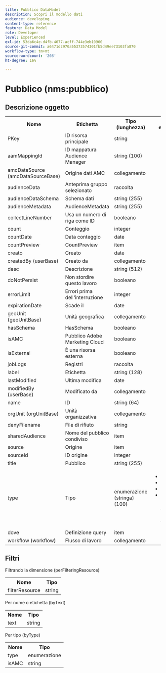 ```yaml
---
title: Pubblico DataModel
description: Scopri il modello dati
audience: developing
content-type: reference
feature: Data Model
role: Developer
level: Experienced
exl-id: 53da6c4e-d4fb-4677-acff-744e3eb10960
source-git-commit: a6471d2970a55373574301fb5d49ee73103fa870
workflow-type: tm+mt
source-wordcount: '208'
ht-degree: 16%

---
```


# Pubblico (nms:pubblico)

## Descrizione oggetto

<table>
               <tr>
                  <th>Nome</th>
                  <th>Etichetta</th>
                  <th>Tipo (lunghezza)</th>
                  <th>Valori di enumerazione</th>
               </tr>
               <tr>
                  <td>PKey</td>
                  <td>ID risorsa principale</td>
                  <td>string </td>
                  <td> </td>
               </tr>
               <tr>
                  <td>aamMappingId</td>
                  <td>ID mappatura Audience Manager</td>
                  <td>string (100)</td>
                  <td> </td>
               </tr>
               <tr>
                  <td>amcDataSource (amcDataSourceBase)</td>
                  <td>Origine dati AMC</td>
                  <td>collegamento </td>
                  <td> </td>
               </tr>
               <tr>
                  <td>audienceData</td>
                  <td>Anteprima gruppo selezionato</td>
                  <td>raccolta </td>
                  <td> </td>
               </tr>
               <tr>
                  <td>audienceDataSchema</td>
                  <td>Schema dati</td>
                  <td>string (255)</td>
                  <td> </td>
               </tr>
               <tr>
                  <td>audienceMetadata</td>
                  <td>AudienceMetadata</td>
                  <td>string (255)</td>
                  <td> </td>
               </tr>
               <tr>
                  <td>collectLineNumber</td>
                  <td>Usa un numero di riga come ID</td>
                  <td>booleano </td>
                  <td> </td>
               </tr>
               <tr>
                  <td>count</td>
                  <td>Conteggio</td>
                  <td>integer </td>
                  <td> </td>
               </tr>
               <tr>
                  <td>countDate</td>
                  <td>Data conteggio</td>
                  <td>date </td>
                  <td> </td>
               </tr>
               <tr>
                  <td>countPreview</td>
                  <td>CountPreview</td>
                  <td>item </td>
                  <td> </td>
               </tr>
               <tr>
                  <td>creato</td>
                  <td>Creato</td>
                  <td>date </td>
                  <td> </td>
               </tr>
               <tr>
                  <td>createdBy (userBase)</td>
                  <td>Creato da</td>
                  <td>collegamento </td>
                  <td> </td>
               </tr>
               <tr>
                  <td>desc</td>
                  <td>Descrizione</td>
                  <td>string (512)</td>
                  <td> </td>
               </tr>
               <tr>
                  <td>doNotPersist</td>
                  <td>Non stordire questo lavoro</td>
                  <td>booleano </td>
                  <td> </td>
               </tr>
               <tr>
                  <td>errorLimit</td>
                  <td>Errori prima dell'interruzione</td>
                  <td>integer </td>
                  <td> </td>
               </tr>
               <tr>
                  <td>expirationDate</td>
                  <td>Scade il</td>
                  <td>date </td>
                  <td> </td>
               </tr>
               <tr>
                  <td>geoUnit (geoUnitBase)</td>
                  <td>Unità geografica</td>
                  <td>collegamento </td>
                  <td> </td>
               </tr>
               <tr>
                  <td>hasSchema</td>
                  <td>HasSchema</td>
                  <td>booleano </td>
                  <td> </td>
               </tr>
               <tr>
                  <td>isAMC</td>
                  <td>Pubblico Adobe Marketing Cloud</td>
                  <td>booleano </td>
                  <td> </td>
               </tr>
               <tr>
                  <td>isExternal</td>
                  <td>È una risorsa esterna</td>
                  <td>booleano </td>
                  <td> </td>
               </tr>
               <tr>
                  <td>jobLogs</td>
                  <td>Registri</td>
                  <td>raccolta </td>
                  <td> </td>
               </tr>
               <tr>
                  <td>label</td>
                  <td>Etichetta</td>
                  <td>string (128)</td>
                  <td> </td>
               </tr>
               <tr>
                  <td>lastModified</td>
                  <td>Ultima modifica</td>
                  <td>date </td>
                  <td> </td>
               </tr>
               <tr>
                  <td>modifiedBy (userBase)</td>
                  <td>Modificato da</td>
                  <td>collegamento </td>
                  <td> </td>
               </tr>
               <tr>
                  <td>name</td>
                  <td>ID</td>
                  <td>string (64)</td>
                  <td> </td>
               </tr>
               <tr>
                  <td>orgUnit (orgUnitBase)</td>
                  <td>Unità organizzativa</td>
                  <td>collegamento </td>
                  <td> </td>
               </tr>
               <tr>
                  <td>denyFilename</td>
                  <td>File di rifiuto</td>
                  <td>string </td>
                  <td> </td>
               </tr>
               <tr>
                  <td>sharedAudience</td>
                  <td>Nome del pubblico condiviso</td>
                  <td>item </td>
                  <td> </td>
               </tr>
               <tr>
                  <td>source</td>
                  <td>Origine</td>
                  <td>item </td>
                  <td> </td>
               </tr>
               <tr>
                  <td>sourceId</td>
                  <td>ID origine</td>
                  <td>integer </td>
                  <td> </td>
               </tr>
               <tr>
                  <td>title</td>
                  <td>Pubblico</td>
                  <td>string (255)</td>
                  <td> </td>
               </tr>
               <tr>
                  <td>type</td>
                  <td>Tipo</td>
                  <td>enumerazione (stringa) (100)</td>
                  <td>
                     <ul>
                        <li>Query - query</li>
                        <li>Elenco - elenco</li>
                        <li>File - file - file</li>
                        <li>VALORE NON VALIDO - __Invalid_value__ - __Invalid_value__</li>
                     </ul>
                  </td>
               </tr>
               <tr>
                  <td>dove</td>
                  <td>Definizione query</td>
                  <td>item </td>
                  <td> </td>
               </tr>
               <tr>
                  <td>workflow (workflow)</td>
                  <td>Flusso di lavoro</td>
                  <td>collegamento </td>
                  <td> </td>
               </tr>
            </table>

## Filtri

Filtrando la dimensione (perFilteringResource)

<table>
    <tr>
    <th>Nome</th>
    <th>Tipo</th>
    </tr>
    <tr>
    <td>filterResource</td>
    <td>string</td>
    </tr>
</table>

Per nome o etichetta (byText)

<table>
    <tr>
    <th>Nome</th>
    <th>Tipo</th>
    </tr>
    <tr>
    <td>text</td>
    <td>string</td>
    </tr>
</table>

Per tipo (byType)

<table>
    <tr>
    <th>Nome</th>
    <th>Tipo</th>
    </tr>
    <tr>
    <td>type</td>
    <td>enumerazione</td>
    </tr>
    <tr>
    <td>isAMC</td>
    <td>string</td>
    </tr>
</table>
